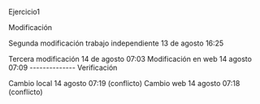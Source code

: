 Ejercicio1

Modificación

Segunda modificación trabajo independiente 13 de agosto 16:25

Tercera modificación 14 de agosto 07:03
Modificación en web 14 agosto 07:09
-------------- Verificación

Cambio local 14 agosto 07:19 (conflicto)
Cambio web 14 agosto 07:18 (conflicto)
